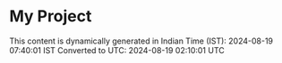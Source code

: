 # My Project

This content is dynamically generated in Indian Time (IST): 2024-08-19 07:40:01 IST
Converted to UTC: 2024-08-19 02:10:01 UTC
